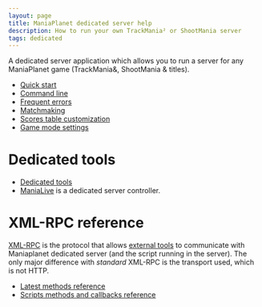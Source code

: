 ```yaml
---
layout: page
title: ManiaPlanet dedicated server help
description: How to run your own TrackMania² or ShootMania server
tags: dedicated
---
```


A dedicated server application which allows you to run a server for any ManiaPlanet game (TrackMania&, ShootMania & titles).

* [Quick start](basic.html)
* [Command line](command-line.html)
* [Frequent errors](frequent-errors.html)
* [Matchmaking](matchmaking.html)
* [Scores table customization](customize-scores-table.html)
* [Game mode settings](settings-list.html)

# Dedicated tools

* [Dedicated tools](tools/index.html)
* [ManiaLive](tools/manialive.html) is a dedicated server controller.

<!--# ManiaLive

* [Start a lobby (deprecated)](start-a-combo-lobby)-->

# XML-RPC reference

[XML-RPC](https://en.wikipedia.org/wiki/XML-RPC) is the protocol that allows [external tools](tools/index.html) to communicate with Maniaplanet dedicated server (and the script running in the server). The only major difference with *standard* XML-RPC is the transport used, which is not HTTP. 

* [Latest methods reference](xmlrpc/methods/latest.html)
* [Scripts methods and callbacks reference](xmlrpc/xml-rpc-scripts.html)
